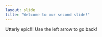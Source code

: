 ```yaml
---
layout: slide
title: "Welcome to our second slide!"
---
```

Utterly epic!!!
Use the left arrow to go back!
